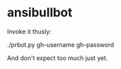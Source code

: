 # ansibullbot

Invoke it thusly:

./prbot.py gh-username gh-password

And don't expect too much just yet.
